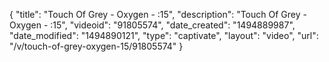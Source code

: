 {
    "title": "Touch Of Grey - Oxygen - :15",
    "description": "Touch Of Grey - Oxygen - :15",
    "videoid": "91805574",
    "date_created": "1494889987",
    "date_modified": "1494890121",
    "type": "captivate",
    "layout": "video",
    "url": "\/v\/touch-of-grey-oxygen-15\/91805574"
}
